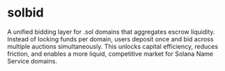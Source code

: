 # solbid

A unified bidding layer for .sol domains that aggregates escrow liquidity. Instead of locking funds per domain, users deposit once and bid across multiple auctions simultaneously. This unlocks capital efficiency, reduces friction, and enables a more liquid, competitive market for Solana Name Service domains.
